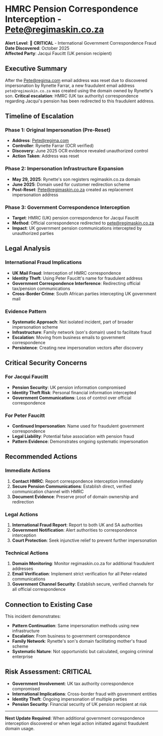 # HMRC Pension Correspondence Interception - Pete@regimaskin.co.za

**Alert Level**: 🔴 **CRITICAL** - International Government Correspondence Fraud  
**Date Discovered**: October 2025  
**Affected Party**: Jacqui Faucitt (UK pension recipient)

## Executive Summary

After the Pete@regima.com email address was reset due to discovered impersonation by Rynette Farrar, a new fraudulent email address `pete@regimaskin.co.za` was created using the domain owned by Rynette's son. **Critical escalation**: HMRC (UK tax authority) correspondence regarding Jacqui's pension has been redirected to this fraudulent address.

## Timeline of Escalation

### Phase 1: Original Impersonation (Pre-Reset)
- **Address**: Pete@regima.com
- **Controller**: Rynette Farrar (OCR verified)
- **Discovery**: June 2025 OCR evidence revealed unauthorized control
- **Action Taken**: Address was reset

### Phase 2: Impersonation Infrastructure Expansion  
- **May 29, 2025**: Rynette's son registers regimaskin.co.za domain
- **June 2025**: Domain used for customer redirection scheme
- **Post-Reset**: Pete@regimaskin.co.za created as replacement impersonation address

### Phase 3: Government Correspondence Interception
- **Target**: HMRC (UK) pension correspondence for Jacqui Faucitt
- **Method**: Official correspondence redirected to pete@regimaskin.co.za
- **Impact**: UK government pension communications intercepted by unauthorized parties

## Legal Analysis

### International Fraud Implications
- **UK Mail Fraud**: Interception of HMRC correspondence
- **Identity Theft**: Using Peter Faucitt's name for fraudulent address
- **Government Correspondence Interference**: Redirecting official tax/pension communications
- **Cross-Border Crime**: South African parties intercepting UK government mail

### Evidence Pattern
- **Systematic Approach**: Not isolated incident, part of broader impersonation scheme
- **Infrastructure**: Family network (son's domain) used to facilitate fraud
- **Escalation**: Moving from business emails to government correspondence
- **Persistence**: Creating new impersonation vectors after discovery

## Critical Security Concerns

### For Jacqui Faucitt
- **Pension Security**: UK pension information compromised
- **Identity Theft Risk**: Personal financial information intercepted
- **Government Communications**: Loss of control over official correspondence

### For Peter Faucitt
- **Continued Impersonation**: Name used for fraudulent government correspondence
- **Legal Liability**: Potential false association with pension fraud
- **Pattern Evidence**: Demonstrates ongoing systematic impersonation

## Recommended Actions

### Immediate Actions
1. **Contact HMRC**: Report correspondence interception immediately
2. **Secure Pension Communications**: Establish direct, verified communication channel with HMRC
3. **Document Evidence**: Preserve proof of domain ownership and redirection

### Legal Actions
1. **International Fraud Report**: Report to both UK and SA authorities
2. **Government Notification**: Alert authorities to correspondence interception
3. **Court Protection**: Seek injunctive relief to prevent further impersonation

### Technical Actions
1. **Domain Monitoring**: Monitor regimaskin.co.za for additional fraudulent addresses
2. **Email Verification**: Implement strict verification for all Peter-related communications
3. **Government Channel Security**: Establish secure, verified channels for all official correspondence

## Connection to Existing Case

This incident demonstrates:
- **Pattern Continuation**: Same impersonation methods using new infrastructure
- **Escalation**: From business to government correspondence
- **Family Network**: Rynette's son's domain facilitating mother's fraud scheme
- **Systematic Nature**: Not opportunistic but calculated, ongoing criminal enterprise

## Risk Assessment: CRITICAL

- **Government Involvement**: UK tax authority correspondence compromised
- **International Implications**: Cross-border fraud with government entities
- **Identity Theft**: Ongoing impersonation of multiple parties
- **Pension Security**: Financial security of UK pension recipient at risk

---

**Next Update Required**: When additional government correspondence interception discovered or when legal action initiated against fraudulent domain usage.